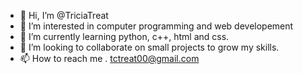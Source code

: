- 👋 Hi, I’m @TriciaTreat
- 👀 I’m interested in computer programming and web developement
- 🌱 I’m currently learning python, c++, html and css.
- 💞️ I’m looking to collaborate on small projects to grow my skills.
- 📫 How to reach me . tctreat00@gmail.com

<!---
TriciaTreat/TriciaTreat is a ✨ special ✨ repository because its `README.md` (this file) appears on your GitHub profile.
You can click the Preview link to take a look at your changes.
--->
